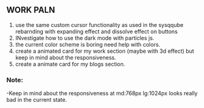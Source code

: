 ## WORK PALN

1. use the same custom cursor functionality as used in the sysqqube rebarnding with expanding effect and dissolve effect on buttons
2. INvestigate how to use the dark mode with particles js.
3. the current color scheme is boring need help with colors.
4. create a animated card for my work section (maybe with 3d effect) but keep in mind about the responsiveness.
5. create a animate card for my blogs section.

### Note:

-Keep in mind about the responsiveness at md:768px lg:1024px looks really bad in the current state.

